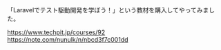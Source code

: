 「Laravelでテスト駆動開発を学ぼう！」という教材を購入してやってみました。

https://www.techpit.jp/courses/92  
https://note.com/nunulk/n/nbcd3f7c001dd

